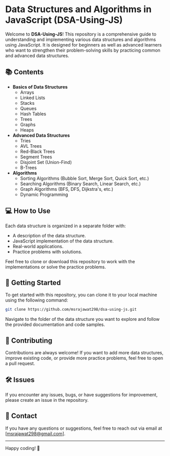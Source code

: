 # Data Structures and Algorithms in JavaScript (DSA-Using-JS)

Welcome to **DSA-Using-JS**! This repository is a comprehensive guide to understanding and implementing various data structures and algorithms using JavaScript. It is designed for beginners as well as advanced learners who want to strengthen their problem-solving skills by practicing common and advanced data structures.

## 📚 Contents

- **Basics of Data Structures**
  - Arrays
  - Linked Lists
  - Stacks
  - Queues
  - Hash Tables
  - Trees
  - Graphs
  - Heaps
- **Advanced Data Structures**
  - Tries
  - AVL Trees
  - Red-Black Trees
  - Segment Trees
  - Disjoint Set (Union-Find)
  - B-Trees
- **Algorithms**
  - Sorting Algorithms (Bubble Sort, Merge Sort, Quick Sort, etc.)
  - Searching Algorithms (Binary Search, Linear Search, etc.)
  - Graph Algorithms (BFS, DFS, Dijkstra's, etc.)
  - Dynamic Programming

## 💻 How to Use

Each data structure is organized in a separate folder with:
- A description of the data structure.
- JavaScript implementation of the data structure.
- Real-world applications.
- Practice problems with solutions.

Feel free to clone or download this repository to work with the implementations or solve the practice problems.

## 🚀 Getting Started

To get started with this repository, you can clone it to your local machine using the following command:

```bash
git clone https://github.com/msrajawat298/dsa-using-js.git
```

Navigate to the folder of the data structure you want to explore and follow the provided documentation and code samples.

## 🤝 Contributing

Contributions are always welcome! If you want to add more data structures, improve existing code, or provide more practice problems, feel free to open a pull request.

## 🛠 Issues

If you encounter any issues, bugs, or have suggestions for improvement, please create an issue in the repository.

## 📧 Contact

If you have any questions or suggestions, feel free to reach out via email at [msrajawat298@gmail.com].

---

Happy coding! 🎉
